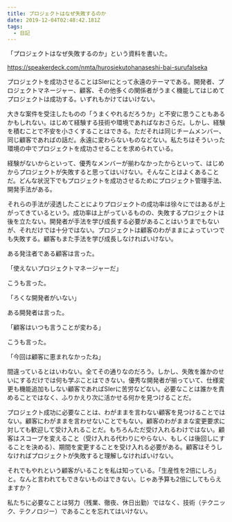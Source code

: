 ```yaml
---
title: プロジェクトはなぜ失敗するのか
date: 2019-12-04T02:48:42.181Z
tags:
  - 日記
---
```

「プロジェクトはなぜ失敗するのか」という資料を書いた。

https://speakerdeck.com/nmta/hurosiekutohanaseshi-bai-surufalseka

プロジェクトを成功させることはSIerにとって永遠のテーマである。開発者、プロジェクトマネージャー、顧客、その他多くの関係者がうまく機能してはじめてプロジェクトは成功する。いずれもかけてはいけない。

大きな案件を受注したものの「うまくやれるだろうか」と不安に思うこともあるかもしれない。はじめて経験する技術や環境であればなおさらだ。しかし、経験を積むことで不安を小さくすることはできる。ただそれは同じチームメンバー、同じ顧客であればの話だ。永遠に変わらないものなどない。私たちはそういった環境の中でプロジェクトを成功させることを求められている。

経験がないからといって、優秀なメンバーが揃わなかったからといって、はじめからプロジェクトが失敗すると思ってはいけない。そんなことはよくあることだ。どんな状況下でもプロジェクトを成功させるためにプロジェクト管理手法、開発手法がある。

それらの手法が浸透したことによりプロジェクトの成功率は徐々にではあるが上がってきているという。成功率は上がっているものの、失敗するプロジェクトは後を立たない。開発者が手法を学び成長する必要があることはいうまでもないが、それだけでは十分ではない。プロジェクトは顧客のわがままによっていつでも失敗する。顧客もまた手法を学び成長しなければいけない。

ある発注者である顧客は言った。

「使えないプロジェクトマネージャーだ」

こうも言った。

「ろくな開発者がいない」

ある開発者は言った。

「顧客はいつも言うことが変わる」

こうも言った。

「今回は顧客に恵まれなかったね」

間違っているとはいわない。全てその通りなのだろう。しかし、失敗を誰かのせいにするだけでは何も学ぶことはできない。優秀な開発者が揃っていて、仕様変更も機能追加もしない顧客であればSIerに苦労などない。必要なことは誰かを責めることではなく、ふりかえり次に活かせる何かを見つけることだ。

プロジェクト成功に必要なことは、わがままを言わない顧客を見つけることではない。顧客にわがままを言わせないことでもない。顧客のわがままな変更要求に対しても歓迎して受け入れることだ。もちろんただ受け入れるわけではない。顧客はスコープを変えること（受け入れる代わりにやらない、もしくは後回しにすることを決める）、期間を変更することを受け入れる必要がある。顧客はそうしなければプロジェクトが失敗すると理解しなければいけない。

それでもやれという顧客がいることを私は知っている。「生産性を2倍にしろ」と。なんと言われてもできないものはできない。じゃあ予算も2倍にしてもらえますか？

私たちに必要なことは努力（残業、徹夜、休日出勤）ではなく、技術（テクニック、テクノロジー）であることを忘れてはいけない。
